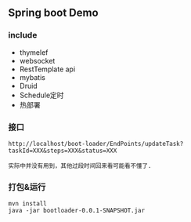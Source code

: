 ## Spring boot Demo

### include 

- thymelef
- websocket
- RestTemplate api
- mybatis
- Druid
- Schedule定时
- 热部署




### 接口

```
http://localhost/boot-loader/EndPoints/updateTask?taskId=XXX&steps=XXX&status=XXX
```

`实际中并没有用到，其他过段时间回来看可能看不懂了.`



### 打包&运行

```
mvn install
java -jar bootloader-0.0.1-SNAPSHOT.jar
```



